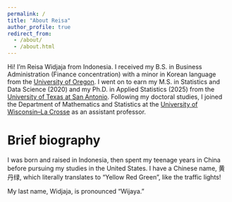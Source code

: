 ```yaml
---
permalink: /
title: "About Reisa"
author_profile: true
redirect_from: 
  - /about/
  - /about.html
---
```


Hi! I’m Reisa Widjaja from Indonesia. I received my B.S. in Business Administration (Finance concentration) with a minor in Korean language from the [University of Oregon](https://www.uoregon.edu/). I went on to earn my M.S. in Statistics and Data Science (2020) and my Ph.D. in Applied Statistics (2025) from the [University of Texas at San Antonio](https://www.utsa.edu/). Following my doctoral studies, I joined the Department of Mathematics and Statistics at the [University of Wisconsin–La Crosse](https://www.uwlax.edu/) as an assistant professor.

Brief biography
======

I was born and raised in Indonesia, then spent my teenage years in China before pursuing my studies in the United States. I have a Chinese name, 黄丹绿, which literally translates to “Yellow Red Green”, like the traffic lights!

My last name, Widjaja, is pronounced “Wijaya.”



<!-- Reisa, this is a symbol to comment out a Markdown file
Example: editing a Markdown file for a talk
![Editing a Markdown file for a talk](/images/editing-talk.png)
-->
